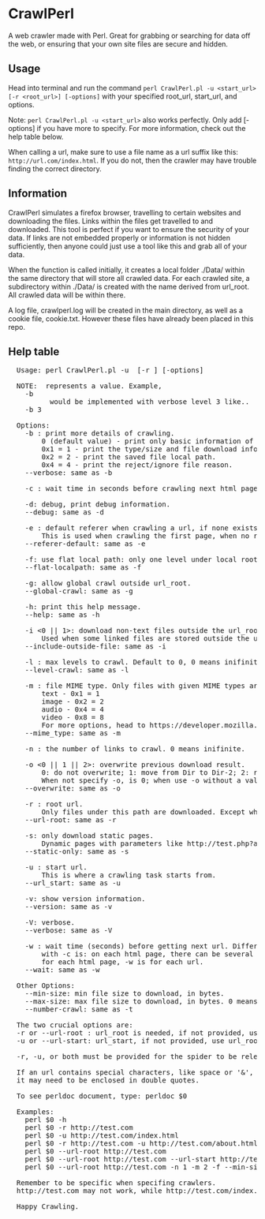# CrawlPerl
A web crawler made with Perl. Great for grabbing or searching for data off the web, or ensuring that your own site files are secure and hidden.

## Usage
Head into terminal and run the command `perl CrawlPerl.pl -u <start_url> [-r <root_url>] [-options]` with your specified root_url, start_url, and options. 

Note: `perl CrawlPerl.pl -u <start_url>` also works perfectly. Only add [-options] if you have more to specify. For more information, check out the help table below. 

When calling a url, make sure to use a file name as a url suffix like this: `http://url.com/index.html`.
If you do not, then the crawler may have trouble finding the correct directory.

## Information
CrawlPerl simulates a firefox browser, travelling to certain websites and
downloading the files. Links within the files get travelled to and downloaded.
This tool is perfect if you want to ensure the security of your data.
If links are not embedded properly or information is not hidden sufficiently,
then anyone could just use a tool like this and grab all of your data.

When the function is called initially, it creates a local folder ./Data/ within
the same directory that will store all crawled data. For each crawled site, a
subdirectory within ./Data/ is created with the name derived from url_root.
All crawled data will be within there.

A log file, crawlperl.log will be created in the main directory,
as well as a cookie file, cookie.txt. However these files have already been
placed in this repo.

## Help table
<pre>
  Usage: perl CrawlPerl.pl -u <url_start> [-r <url_root>] [-options]

  NOTE: <val> represents a value. Example,
    -b <verbose>
          would be implemented with verbose level 3 like..
    -b 3

  Options:
    -b <verbose>: print more details of crawling.
        0 (default value) - print only basic information of urls/links crawled.
        0x1 = 1 - print the type/size and file download information.
        0x2 = 2 - print the saved file local path.
        0x4 = 4 - print the reject/ignore file reason.
    --verbose: same as -b

    -c <seconds>: wait time in seconds before crawling next html page.

    -d: debug, print debug information.
    --debug: same as -d

    -e <default referer>: default referer when crawling a url, if none exists.
        This is used when crawling the first page, when no referer exists yet.
    --referer-default: same as -e

    -f: use flat local path: only one level under local root.
    --flat-localpath: same as -f

    -g: allow global crawl outside url_root.
    --global-crawl: same as -g

    -h: print this help message.
    --help: same as -h

    -i <0 || 1>: download non-text files outside the url_root. Value is on(1)/off(0). Default is on.
        Used when some linked files are stored outside the url_root.
    --include-outside-file: same as -i

    -l <level number>: max levels to crawl. Default to 0, 0 means inifinite.
    --level-crawl: same as -l

    -m <mime type>: file MIME type. Only files with given MIME types are downloaded.
        text - 0x1 = 1
        image - 0x2 = 2
        audio - 0x4 = 4
        video - 0x8 = 8
        For more options, head to https://developer.mozilla.org/en-US/docs/Web/HTTP/Basics_of_HTTP/MIME_types/Complete_list_of_MIME_types.
    --mime_type: same as -m

    -n <number of links>: the number of links to crawl. 0 means inifinite.

    -o <0 || 1 || 2>: overwrite previous download result.
        0: do not overwrite; 1: move from Dir to Dir-2; 2: remove.
        When not specify -o, is 0; when use -o without a value, default to 1.
    --overwrite: same as -o

    -r <url_root>: root url.
        Only files under this path are downloaded. Except when -o is used.
    --url-root: same as -r

    -s: only download static pages.
        Dynamic pages with parameters like http://test.php?a=b are ignored.
    --static-only: same as -s

    -u <url_start>: start url.
        This is where a crawling task starts from.
    --url_start: same as -u

    -v: show version information.
    --version: same as -v

    -V: verbose.
    --verbose: same as -V

    -w <seconds>: wait time (seconds) before getting next url. Difference of this
        with -c is: on each html page, there can be several urls. -c is
        for each html page, -w is for each url.
    --wait: same as -w

  Other Options:
    --min-size: min file size to download, in bytes.
    --max-size: max file size to download, in bytes. 0 means infinite.
    --number-crawl: same as -t

  The two crucial options are:
  -r or --url-root : url_root is needed, if not provided, use longest path of url_start.
  -u or --url-start: url_start, if not provided, use url_root as default.

  -r, -u, or both must be provided for the spider to be released.

  If an url contains special characters, like space or '&', then
  it may need to be enclosed in double quotes.

  To see perldoc document, type: perldoc $0

  Examples:
    perl $0 -h
    perl $0 -r http://test.com
    perl $0 -u http://test.com/index.html
    perl $0 -r http://test.com -u http://test.com/about.html
    perl $0 --url-root http://test.com
    perl $0 --url-root http://test.com --url-start http://test.com/
    perl $0 --url-root http://test.com -n 1 -m 2 -f --min-size 15000

  Remember to be specific when specifing crawlers.
  http://test.com may not work, while http://test.com/index.html may work.

  Happy Crawling.
  </pre>
